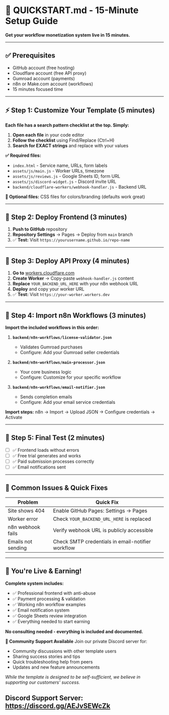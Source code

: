 # 🚀 QUICKSTART.md - 15-Minute Setup Guide

**Get your workflow monetization system live in 15 minutes.**

---

## ✅ Prerequisites 
- GitHub account (free hosting)
- Cloudflare account (free API proxy)  
- Gumroad account (payments)
- n8n or Make.com account (workflows)
- 15 minutes focused time

---

## ⚡ Step 1: Customize Your Template (5 minutes)

**Each file has a search pattern checklist at the top. Simply:**
1. **Open each file** in your code editor
2. **Follow the checklist** using Find/Replace (Ctrl+H) 
3. **Search for EXACT strings** and replace with your values

**✅ Required files:**
- `index.html` - Service name, URLs, form labels
- `assets/js/main.js` - Worker URLs, timezone  
- `assets/js/reviews.js` - Google Sheets ID, form URL
- `assets/js/discord-widget.js` - Discord invite URL
- `backend/cloudflare-workers/webhook-handler.js` - Backend URL

**📝 Optional files:** CSS files for colors/branding (defaults work great)

---

## 🚀 Step 2: Deploy Frontend (3 minutes)

1. **Push to GitHub** repository
2. **Repository Settings** → Pages → Deploy from `main` branch  
3. ✅ **Test:** Visit `https://yourusername.github.io/repo-name`

---

## 🔗 Step 3: Deploy API Proxy (4 minutes)

1. **Go to** [workers.cloudflare.com](https://workers.cloudflare.com)
2. **Create Worker** → Copy-paste `webhook-handler.js` content
3. **Replace** `YOUR_BACKEND_URL_HERE` with your n8n webhook URL
4. **Deploy** and copy your worker URL
5. ✅ **Test:** Visit `https://your-worker.workers.dev`

---

## 🔧 Step 4: Import n8n Workflows (3 minutes)

**Import the included workflows in this order:**

1. **`backend/n8n-workflows/license-validator.json`**
   - Validates Gumroad purchases
   - Configure: Add your Gumroad seller credentials

2. **`backend/n8n-workflows/main-processor.json`**  
   - Your core business logic
   - Configure: Customize for your specific workflow

3. **`backend/n8n-workflows/email-notifier.json`**
   - Sends completion emails
   - Configure: Add your email service credentials

**Import steps:** n8n → Import → Upload JSON → Configure credentials → Activate

---

## 🧪 Step 5: Final Test (2 minutes)

- [ ] ✅ Frontend loads without errors
- [ ] ✅ Free trial generates and works
- [ ] ✅ Paid submission processes correctly
- [ ] ✅ Email notifications sent

---

## 🚨 Common Issues & Quick Fixes

| Problem | Quick Fix |
|---------|-----------|
| Site shows 404 | Enable GitHub Pages: Settings → Pages |
| Worker error | Check `YOUR_BACKEND_URL_HERE` is replaced |
| n8n webhook fails | Verify webhook URL is publicly accessible |
| Emails not sending | Check SMTP credentials in email-notifier workflow |

---

## 🎉 You're Live & Earning!

**Complete system includes:**
- ✅ Professional frontend with anti-abuse
- ✅ Payment processing & validation  
- ✅ Working n8n workflow examples
- ✅ Email notification system
- ✅ Google Sheets review integration
- ✅ Everything needed to start earning

**No consulting needed - everything is included and documented.**

**💬 Community Support Available**
Join our private Discord server for:
- Community discussions with other template users
- Sharing success stories and tips
- Quick troubleshooting help from peers
- Updates and new feature announcements

*While the template is designed to be self-sufficient, we believe in supporting our customers' success.*

**Discord Support Server: https://discord.gg/AEJvSEWcZk**
---
